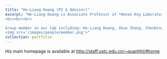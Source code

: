 ```yaml
---
title: "He-Liang Huang (PI & Advisor)"
excerpt: "He-Liang Huang is Associate Professor of *Henan Key Laboratory of Quantum Information and Cryptography*. My research was conducted under the guidance of Professor Huang <br/><img src='/images/people/hhl.png'> 
<br><br><br>

Group member in our lab including: He-Liang Huang, Shuo Zhang, ChenDing, Xiao-Yue Xu, Tian-Tian Ci, Wei-You Liao,Yu-Ting Xia, Tian Li:
<img src='/images/people/member.png'>"
collection: portfolio
---
```

His main homepage is available at <http://staff.ustc.edu.cn/~quanhhl/#home>

